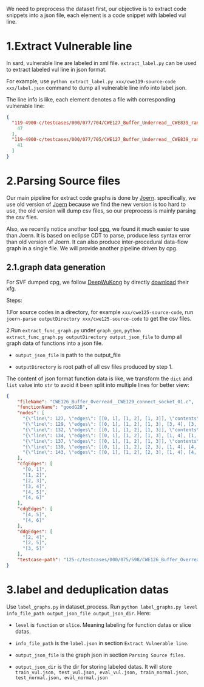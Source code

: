 
We need to preprocess the dataset first, our objective is to extract code snippets into a json file, each element is a code snippet with labeled vul line.

# 1.Extract Vulnerable line

In sard, vulnerable line are labeled in xml file. `extract_label.py` can be used to extract labeled vul line in json format.

For example, use `python extract_label.py xxx/cwe119-source-code xxx/label.json` command to dump all vulnerable line info into label.json.

The line info is like, each element denotes a file with corresponding vulnerable line:

```json
{
  "119-4900-c/testcases/000/077/704/CWE127_Buffer_Underread__CWE839_rand_15.c": [
    47
  ],
  "119-4900-c/testcases/000/077/705/CWE127_Buffer_Underread__CWE839_rand_16.c": [
    41
  ]
}
```

# 2.Parsing Source files

Our main pipeline for extract code graphs is done by [Joern](https://github.com/joernio/joern).
specifically, we use old version of [Joern](https://github.com/octopus-platform/joern) because we find the new version is too hard to use, the old version will dump csv files, so our preprocess is mainly parsing the csv files.

Also, we recently notice another tool [cpg](https://github.com/Fraunhofer-AISEC/cpg), we found it much easier to use than Joern. 
It is based on eclipse CDT to parse, produce less syntax error than old version of Joern.
It can also produce inter-procedural data-flow graph in a single file.
We will provide another pipeline driven by cpg.

## 2.1.graph data generation

For SVF dumped cpg, we follow [DeepWuKong](https://github.com/jumormt/DeepWukong) by directly [download](https://bupteducn-my.sharepoint.com/:u:/g/personal/jackiecheng_bupt_edu_cn/EalnVAYC8zZDgwhPmGJ034cBYNZ8zB7-mNSNm-a7oYXkcw?e=eRUc50) their xfg.

Steps:

1.For source codes in a directory, for example `xxx/cwe125-source-code`, run `joern-parse outputDirectory xxx/cwe125-source-code` to get the csv files.

2.Run `extract_func_graph.py` under `graph_gen`, `python extract_func_graph.py outputDirectory output_json_file` to dump all graph data of functions into a json file.

- `output_json_file` is path to the output_file

- `outputDirectory` is root path of all csv files produced by step 1.

The content of json format function data is like, we transform the `dict` and `list` value into `str` to avoid it been split into multiple lines for better view:

```json
{
    "fileName": "CWE126_Buffer_Overread__CWE129_connect_socket_01.c",
    "functionName": "goodG2B",
    "nodes": [
      "{\"line\": 127, \"edges\": [[0, 1], [1, 2], [1, 3]], \"contents\": [[\"IdentifierDeclStatement\", \"int data ;\"], [\"IdentifierDecl\", \"data\"], [\"IdentifierDeclType\", \"int\"], [\"Identifier\", \"data\"]]}",
      "{\"line\": 129, \"edges\": [[0, 1], [1, 2], [1, 3], [3, 4], [3, 5]], \"contents\": [[\"ExpressionStatement\", \"data = - 1\"], [\"AssignmentExpression\", \"data = - 1\"], [\"Identifier\", \"data\"], [\"UnaryOperationExpression\", \"- 1\"], [\"UnaryOperator\", \"-\"], [\"PrimaryExpression\", \"1\"]]}",
      "{\"line\": 132, \"edges\": [[0, 1], [1, 2], [1, 3]], \"contents\": [[\"ExpressionStatement\", \"data = 7\"], [\"AssignmentExpression\", \"data = 7\"], [\"Identifier\", \"data\"], [\"PrimaryExpression\", \"7\"]]}",
      "{\"line\": 134, \"edges\": [[0, 1], [1, 2], [1, 3], [1, 4], [1, 5], [5, 6], [5, 7], [7, 8]], \"contents\": [[\"IdentifierDeclStatement\", \"int buffer [ 10 ] = { 0 } ;\"], [\"IdentifierDecl\", \"buffer [ 10 ] = { 0 }\"], [\"IdentifierDeclType\", \"int [ 10 ]\"], [\"Identifier\", \"buffer\"], [\"PrimaryExpression\", \"10\"], [\"AssignmentExpression\", \"buffer [ 10 ] = { 0 }\"], [\"Identifier\", \"buffer\"], [\"InitializerList\", \"0\"], [\"PrimaryExpression\", \"0\"]]}",
      "{\"line\": 137, \"edges\": [[0, 1], [1, 2], [1, 3]], \"contents\": [[\"Condition\", \"data >= 0\"], [\"RelationalExpression\", \"data >= 0\"], [\"Identifier\", \"data\"], [\"PrimaryExpression\", \"0\"]]}",
      "{\"line\": 139, \"edges\": [[0, 1], [1, 2], [2, 3], [1, 4], [4, 5], [5, 6], [6, 7], [6, 8]], \"contents\": [[\"ExpressionStatement\", \"printIntLine ( buffer [ data ] )\"], [\"CallExpression\", \"printIntLine ( buffer [ data ] )\"], [\"Callee\", \"printIntLine\"], [\"Identifier\", \"printIntLine\"], [\"ArgumentList\", \"buffer [ data ]\"], [\"Argument\", \"buffer [ data ]\"], [\"ArrayIndexing\", \"buffer [ data ]\"], [\"Identifier\", \"buffer\"], [\"Identifier\", \"data\"]]}",
      "{\"line\": 143, \"edges\": [[0, 1], [1, 2], [2, 3], [1, 4], [4, 5], [5, 6]], \"contents\": [[\"ExpressionStatement\", \"printLine ( \\\"ERROR: Array index is negative\\\" )\"], [\"CallExpression\", \"printLine ( \\\"ERROR: Array index is negative\\\" )\"], [\"Callee\", \"printLine\"], [\"Identifier\", \"printLine\"], [\"ArgumentList\", \"\\\"ERROR: Array index is negative\\\"\"], [\"Argument\", \"\\\"ERROR: Array index is negative\\\"\"], [\"PrimaryExpression\", \"\\\"ERROR: Array index is negative\\\"\"]]}"
    ],
    "cfgEdges": [
      "[0, 1]",
      "[1, 2]",
      "[2, 3]",
      "[3, 4]",
      "[4, 5]",
      "[4, 6]"
    ],
    "cdgEdges": [
      "[4, 5]",
      "[4, 6]"
    ],
    "ddgEdges": [
      "[2, 4]",
      "[2, 5]",
      "[3, 5]"
    ],
    "testcase-path": "125-c/testcases/000/075/598/CWE126_Buffer_Overread__CWE129_connect_socket_01.c"
}
```



# 3.label and deduplication datas

Use `label_graphs.py` in dataset_process. Run `python label_graphs.py level info_file_path output_json_file output_json_dir`. Here:

- `level` is `function` or `slice`. Meaning labeling for function datas or slice datas.

- `info_file_path` is the `label.json` in section `Extract Vulnerable line`.

- `output_json_file` is the graph json in section `Parsing Source files`.

- `output_json_dir` is the dir for storing labeled datas. It will store `train_vul.json, test_vul.json, eval_vul.json, train_normal.json, test_normal.json, eval_normal.json`


